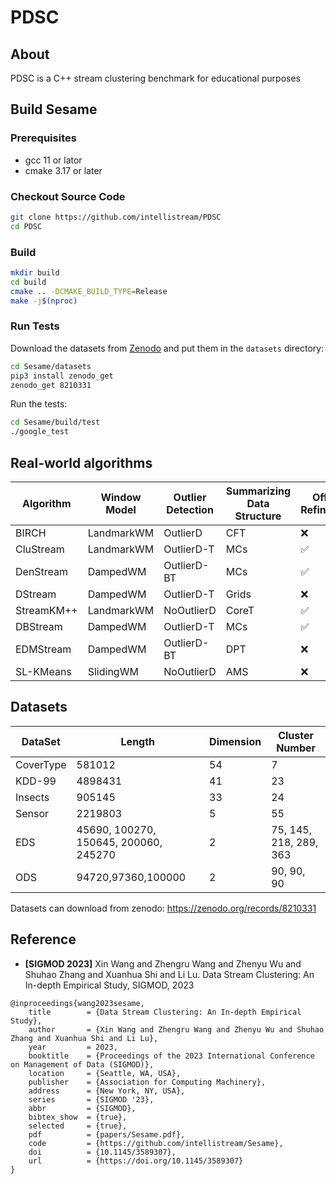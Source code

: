 # PDSC

<!-- [![version](https://img.shields.io/badge/cpp-c%2B%2B20-red)](https://github.com/intellistream/PDSC) -->
<!-- [![os](https://img.shields.io/badge/os-linux|macOS-yellow)](https://github.com/intellistream/PDSC) -->

## About

PDSC is a C++ stream clustering benchmark for educational purposes

## Build Sesame

### Prerequisites
- gcc 11 or lator
- cmake 3.17 or later

### Checkout Source Code
```bash
git clone https://github.com/intellistream/PDSC
cd PDSC
```

### Build
```bash
mkdir build
cd build
cmake .. -DCMAKE_BUILD_TYPE=Release
make -j$(nproc)
```

### Run Tests
Download the datasets from [Zenodo](https://zenodo.org/records/8210331) and put them in the `datasets` directory:
```bash
cd Sesame/datasets
pip3 install zenodo_get
zenodo_get 8210331
```
Run the tests:
```bash
cd Sesame/build/test
./google_test
```

## Real-world algorithms

| Algorithm  | Window Model | Outlier Detection | Summarizing Data Structure | Offline Refinement |
| ---------- | ------------ | ----------------- | -------------------------- | ------------------ |
| BIRCH      | LandmarkWM   | OutlierD          | CFT                        | ❌                  |
| CluStream  | LandmarkWM   | OutlierD-T        | MCs                        | ✅                  |
| DenStream  | DampedWM     | OutlierD-BT       | MCs                        | ✅                  |
| DStream    | DampedWM     | OutlierD-T        | Grids                      | ❌                  |
| StreamKM++ | LandmarkWM   | NoOutlierD        | CoreT                      | ✅                  |
| DBStream   | DampedWM     | OutlierD-T        | MCs                        | ✅                  |
| EDMStream  | DampedWM     | OutlierD-BT       | DPT                        | ❌                  |
| SL-KMeans  | SlidingWM    | NoOutlierD        | AMS                        | ❌                  |


## Datasets

| DataSet   | Length                                | Dimension | Cluster Number         |
| --------- | ------------------------------------- | --------- | ---------------------- |
| CoverType | 581012                                | 54        | 7                      |
| KDD-99    | 4898431                               | 41        | 23                     |
| Insects   | 905145                                | 33        | 24                     |
| Sensor    | 2219803                               | 5         | 55                     |
| EDS       | 45690, 100270, 150645, 200060, 245270 | 2         | 75, 145, 218, 289, 363 |
| ODS       | 94720,97360,100000                    | 2         | 90, 90, 90             |

Datasets can download from zenodo: https://zenodo.org/records/8210331

## Reference

* **[SIGMOD 2023]** Xin Wang and Zhengru Wang and Zhenyu Wu and Shuhao Zhang and Xuanhua Shi and Li Lu. Data Stream Clustering: An In-depth Empirical Study, SIGMOD, 2023

```
@inproceedings{wang2023sesame,
	title        = {Data Stream Clustering: An In-depth Empirical Study},
	author       = {Xin Wang and Zhengru Wang and Zhenyu Wu and Shuhao Zhang and Xuanhua Shi and Li Lu},
	year         = 2023,
	booktitle    = {Proceedings of the 2023 International Conference on Management of Data (SIGMOD)},
	location     = {Seattle, WA, USA},
	publisher    = {Association for Computing Machinery},
	address      = {New York, NY, USA},
	series       = {SIGMOD '23},
	abbr         = {SIGMOD},
	bibtex_show  = {true},
	selected     = {true},
	pdf          = {papers/Sesame.pdf},
	code         = {https://github.com/intellistream/Sesame},
	doi	         = {10.1145/3589307},
    url          = {https://doi.org/10.1145/3589307}
}
```

